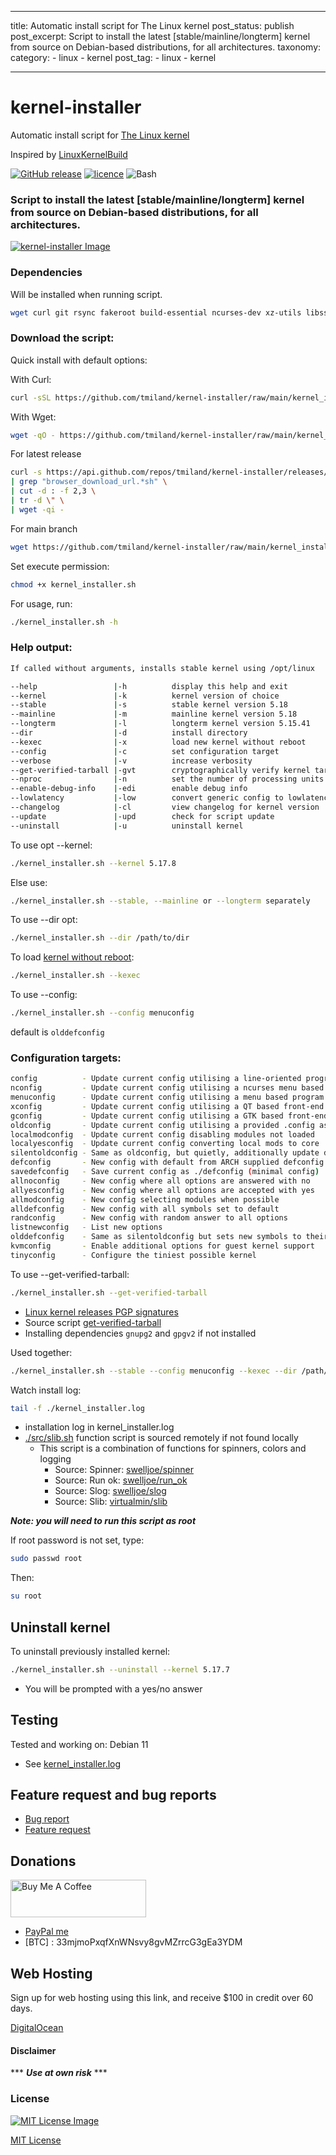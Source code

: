 
---

title: Automatic install script for The Linux kernel
post_status: publish
post_excerpt: Script to install the latest [stable/mainline/longterm] kernel from source on Debian-based distributions, for all architectures.
taxonomy:
    category:
        - linux
        - kernel
    post_tag:
        - linux
        - kernel

---

# kernel-installer
Automatic install script for [The Linux kernel](https://www.kernel.org)

Inspired by [LinuxKernelBuild](https://github.com/Angristan/LinuxKernelBuild)

[![GitHub release](https://img.shields.io/github/release/tmiland/kernel-installer.svg?style=for-the-badge)](https://github.com/tmiland/kernel-installer/releases)
[![licence](https://img.shields.io/github/license/tmiland/kernel-installer.svg?style=for-the-badge)](https://github.com/tmiland/kernel-installer/blob/master/LICENSE)
![Bash](https://img.shields.io/badge/Language-SH-4EAA25.svg?style=for-the-badge)

### Script to install the latest [stable/mainline/longterm] kernel from source on Debian-based distributions, for all architectures.

[![kernel-installer Image](https://raw.githubusercontent.com/tmiland/kernel-installer/main/_images/kernel_installer.png)](https://github.com/tmiland/kernel-installer/blob/main/_images/kernel_installer.png)

### Dependencies

Will be installed when running script.
```bash
wget curl git rsync fakeroot build-essential ncurses-dev xz-utils libssl-dev bc liblz4-tool paxctl libelf-dev flex bison
```

### Download the script:

Quick install with default options:

With Curl:
```bash
curl -sSL https://github.com/tmiland/kernel-installer/raw/main/kernel_installer.sh | bash || exit 0
```
With Wget:
```bash
wget -qO - https://github.com/tmiland/kernel-installer/raw/main/kernel_installer.sh | bash || exit 0
```

For latest release

```bash
curl -s https://api.github.com/repos/tmiland/kernel-installer/releases/latest \
| grep "browser_download_url.*sh" \
| cut -d : -f 2,3 \
| tr -d \" \
| wget -qi -
```

For main branch
```bash
wget https://github.com/tmiland/kernel-installer/raw/main/kernel_installer.sh
```

Set execute permission:
```bash
chmod +x kernel_installer.sh
```
For usage, run:
```bash
./kernel_installer.sh -h
```

### Help output:

```bash
If called without arguments, installs stable kernel using /opt/linux

--help                 |-h          display this help and exit
--kernel               |-k          kernel version of choice
--stable               |-s          stable kernel version 5.18
--mainline             |-m          mainline kernel version 5.18
--longterm             |-l          longterm kernel version 5.15.41
--dir                  |-d          install directory
--kexec                |-x          load new kernel without reboot
--config               |-c          set configuration target
--verbose              |-v          increase verbosity
--get-verified-tarball |-gvt        cryptographically verify kernel tarball
--nproc                |-n          set the number of processing units to use
--enable-debug-info    |-edi        enable debug info
--lowlatency           |-low        convert generic config to lowlatency
--changelog            |-cl         view changelog for kernel version
--update               |-upd        check for script update
--uninstall            |-u          uninstall kernel
```

To use opt --kernel:
```bash
./kernel_installer.sh --kernel 5.17.8
```
Else use:
```bash
./kernel_installer.sh --stable, --mainline or --longterm separately
```
To use --dir opt:
```bash
./kernel_installer.sh --dir /path/to/dir
```
To load [kernel without reboot](https://linux.die.net/man/8/kexec):
```bash
./kernel_installer.sh --kexec
```
To use --config:
```bash
./kernel_installer.sh --config menuconfig
```
default is `olddefconfig`

### Configuration targets:

```bash
config          - Update current config utilising a line-oriented program
nconfig         - Update current config utilising a ncurses menu based program
menuconfig      - Update current config utilising a menu based program
xconfig         - Update current config utilising a QT based front-end
gconfig         - Update current config utilising a GTK based front-end
oldconfig       - Update current config utilising a provided .config as base
localmodconfig  - Update current config disabling modules not loaded
localyesconfig  - Update current config converting local mods to core
silentoldconfig - Same as oldconfig, but quietly, additionally update deps
defconfig       - New config with default from ARCH supplied defconfig
savedefconfig   - Save current config as ./defconfig (minimal config)
allnoconfig     - New config where all options are answered with no
allyesconfig    - New config where all options are accepted with yes
allmodconfig    - New config selecting modules when possible
alldefconfig    - New config with all symbols set to default
randconfig      - New config with random answer to all options
listnewconfig   - List new options
olddefconfig    - Same as silentoldconfig but sets new symbols to their default value
kvmconfig       - Enable additional options for guest kernel support
tinyconfig      - Configure the tiniest possible kernel
```

To use --get-verified-tarball:
```bash
./kernel_installer.sh --get-verified-tarball
```
 - [Linux kernel releases PGP signatures](https://www.kernel.org/category/signatures.html)
 - Source script [get-verified-tarball](https://git.kernel.org/pub/scm/linux/kernel/git/mricon/korg-helpers.git/tree/get-verified-tarball)
 - Installing dependencies `gnupg2` and `gpgv2` if not installed

Used together:
```bash
./kernel_installer.sh --stable --config menuconfig --kexec --dir /path/to/dir --get-verified-tarball
```

Watch install log:
```bash
tail -f ./kernel_installer.log
```

- installation log in kernel_installer.log
- [./src/slib.sh](https://github.com/tmiland/kernel-installer/blob/main/src/slib.sh) function script is sourced remotely if not found locally
  - This script is a combination of functions for spinners, colors and logging
    - Source: Spinner: [swelljoe/spinner](https://github.com/swelljoe/spinner)
    - Source: Run ok: [swelljoe/run_ok](https://github.com/swelljoe/run_ok)
    - Source: Slog: [swelljoe/slog](https://github.com/swelljoe/slog)
    - Source: Slib: [virtualmin/slib](https://github.com/virtualmin/slib)

***Note: you will need to run this script as root***

If root password is not set, type:

```bash
sudo passwd root
```

Then:

```bash
su root
```

## Uninstall kernel

To uninstall previously installed kernel:
```bash
./kernel_installer.sh --uninstall --kernel 5.17.7
```

- You will be prompted with a yes/no answer

## Testing

Tested and working on: Debian 11

- See [kernel_installer.log](https://raw.githubusercontent.com/tmiland/kernel-installer/main/log/kernel_installer.log)

## Feature request and bug reports
- [Bug report](https://github.com/tmiland/kernel-installer/issues/new?assignees=tmiland&labels=bug&template=bug_report.md&title=Bug-report:)
- [Feature request](https://github.com/tmiland/kernel-installer/issues/new?assignees=tmiland&labels=enhancement&template=feature_request.md&title=Feature-request:)

## Donations
<a href="https://www.buymeacoffee.com/tmiland" target="_blank"><img src="https://cdn.buymeacoffee.com/buttons/v2/default-yellow.png" alt="Buy Me A Coffee" style="height: 60px !important;width: 217px !important;" ></a>
- [PayPal me](https://paypal.me/milanddata)
- [BTC] : 33mjmoPxqfXnWNsvy8gvMZrrcG3gEa3YDM

## Web Hosting

Sign up for web hosting using this link, and receive $100 in credit over 60 days.

[DigitalOcean](https://m.do.co/c/f1f2b475fca0)

#### Disclaimer 

*** ***Use at own risk*** ***

### License

[![MIT License Image](https://upload.wikimedia.org/wikipedia/commons/thumb/0/0c/MIT_logo.svg/220px-MIT_logo.svg.png)](https://github.com/tmiland/kernel-installer/blob/master/LICENSE)

[MIT License](https://github.com/tmiland/kernel-installer/blob/master/LICENSE)
